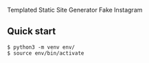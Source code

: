 Templated Static Site Generator
Fake Instagram

## Quick start
```console
$ python3 -m venv env/
$ source env/bin/activate
```
